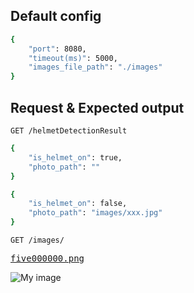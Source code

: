 ## Default config
```sh
{
    "port": 8080,
    "timeout(ms)": 5000,
    "images_file_path": "./images"
}
```

## Request & Expected output
```http
GET /helmetDetectionResult
```
```sh
{
    "is_helmet_on": true,
    "photo_path": ""
}
```
```sh
{
    "is_helmet_on": false,
    "photo_path": "images/xxx.jpg"
}
```
```http
GET /images/
```
<pre>
<a href="five000000.png">five000000.png</a>
</pre>


![My image](lam29121996.github.com/helmet_detection_server/images/test1.jpg)